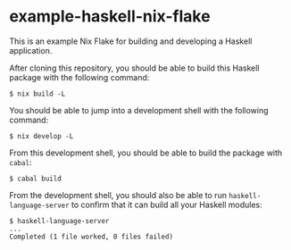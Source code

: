 # example-haskell-nix-flake

This is an example Nix Flake for building and developing a Haskell application.

After cloning this repository, you should be able to build this Haskell package
with the following command:

```console
$ nix build -L
```

You should be able to jump into a development shell with the following command:

```console
$ nix develop -L
```

From this development shell, you should be able to build the package with
`cabal`:

```console
$ cabal build
```

From the development shell, you should also be able to run
`haskell-language-server` to confirm that it can build all your Haskell
modules:

```console
$ haskell-language-server
...
Completed (1 file worked, 0 files failed)
```
